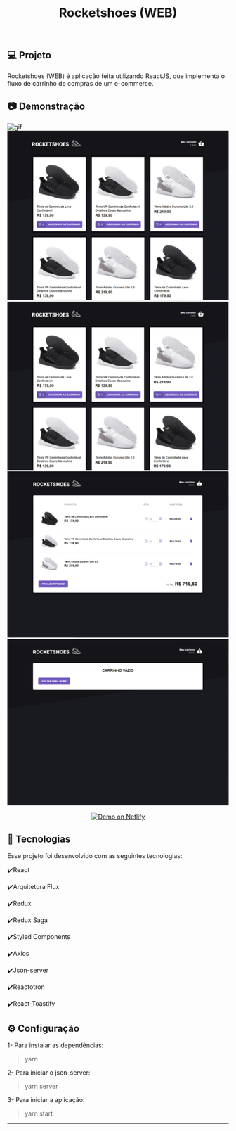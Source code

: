 <h1 align="center">
    Rocketshoes (WEB)
</h1>

<br>

## 💻 Projeto

Rocketshoes (WEB) é aplicação feita utilizando ReactJS, que implementa o fluxo de carrinho de compras de um e-commerce.


## :camera: Demonstração

![gif](github/Rocketshoes.gif)
![png1](github/1.PNG)
![png2](github/2.PNG)
![png3](github/3.PNG)
![png4](github/4.PNG)

<p align="center">
  <a href="https://rocketshoesapc.netlify.com/" target="_blank">
    <img alt="Demo on Netlify" src="https://res.cloudinary.com/lukemorales/image/upload/v1563043495/readme_logos/demo_on_netlify_bbuvjz.png">
  </a>
</p>

## :rocket: Tecnologias

Esse projeto foi desenvolvido com as seguintes tecnologias:

✔️React

✔️Arquitetura Flux

✔️Redux

✔️Redux Saga

✔️Styled Components

✔️Axios

✔️Json-server

✔️Reactotron

✔️React-Toastify



## ⚙ Configuração



1- Para instalar as dependências:
> yarn

2- Para iniciar o json-server:
> yarn server

3- Para iniciar a aplicação:
> yarn start



---

